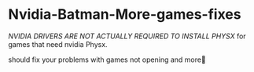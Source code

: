 # Nvidia-Batman-More-games-fixes
*NVIDIA DRIVERS ARE NOT ACTUALLY REQUIRED TO INSTALL PHYSX* for games that need nvidia Physx.

should fix your problems with games not opening and more💸
